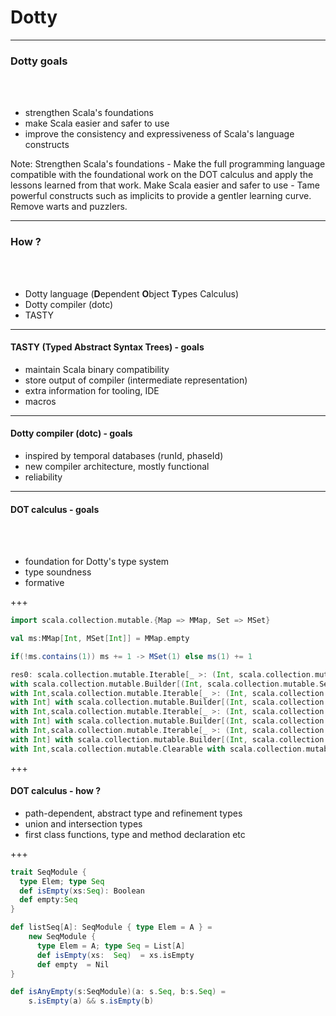 # **Dotty**

---

### Dotty goals
<br />
<br />

- strengthen Scala's foundations
- make Scala easier and safer to use
- improve the consistency and expressiveness of Scala's language constructs

Note:
Strengthen Scala's foundations - Make the full programming language compatible with the foundational work on the DOT calculus and apply the lessons learned from that work.
Make Scala easier and safer to use - Tame powerful constructs such as implicits to provide a gentler learning curve. Remove warts and puzzlers.

---

### How ?
<br />
<br />

- Dotty language (**D**ependent **O**bject **T**ypes Calculus)
- Dotty compiler (dotc)
- TASTY

---

#### TASTY (Typed Abstract Syntax Trees) - goals

- maintain Scala binary compatibility
- store output of compiler (intermediate representation)
- extra information for tooling, IDE 
- macros

---

#### Dotty compiler (dotc) - goals

- inspired by temporal databases (runId, phaseId)
- new compiler architecture, mostly functional
- reliability 

---

#### DOT calculus - goals
<br />
<br />

- foundation for Dotty's type system
- type soundness
- formative

+++

```scala
import scala.collection.mutable.{Map => MMap, Set => MSet}

val ms:MMap[Int, MSet[Int]] = MMap.empty

if(!ms.contains(1)) ms += 1 -> MSet(1) else ms(1) += 1

res0: scala.collection.mutable.Iterable[_ >: (Int, scala.collection.mutable.Set[Int]) with Int] 
with scala.collection.mutable.Builder[(Int, scala.collection.mutable.Set[Int])
with Int,scala.collection.mutable.Iterable[_ >: (Int, scala.collection.mutable.Set[Int]) 
with Int] with scala.collection.mutable.Builder[(Int, scala.collection.mutable.Set[Int]) 
with Int,scala.collection.mutable.Iterable[_ >: (Int, scala.collection.mutable.Set[Int]) 
with Int] with scala.collection.mutable.Builder[(Int, scala.collection.mutable.Set[Int]) 
with Int,scala.collection.mutable.Iterable[_ >: (Int, scala.collection.mutable.Set[Int])
with Int] with scala.collection.mutable.Builder[(Int, scala.collection.mutable.Set[Int]) 
with Int,scala.collection.mutable.Clearable with scala.collection.mutable.Shrinkable[Int...
```

+++

#### DOT calculus - how ?

- path-dependent, abstract type and refinement types
- union and intersection types 
- first class functions, type and method declaration etc

+++ 

```scala
trait SeqModule {
  type Elem; type Seq
  def isEmpty(xs:Seq): Boolean
  def empty:Seq
}

def listSeq[A]: SeqModule { type Elem = A } = 
    new SeqModule {
      type Elem = A; type Seq = List[A]
      def isEmpty(xs:  Seq)  = xs.isEmpty
      def empty  = Nil
}

def isAnyEmpty(s:SeqModule)(a: s.Seq, b:s.Seq) = 
    s.isEmpty(a) && s.isEmpty(b)
```
